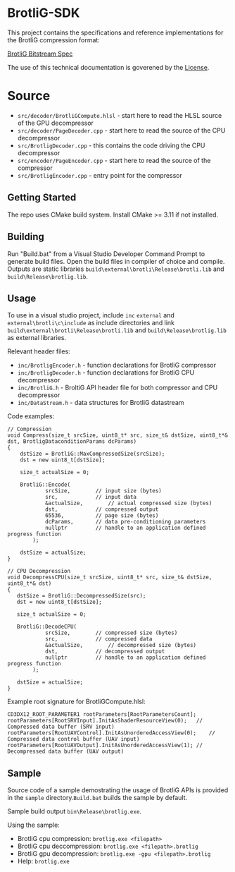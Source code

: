 # BrotliG-SDK
This project contains the specifications and reference implementations for the BrotliG compression format: 
 
[BrotliG Bitstream Spec](docs/Brotli_G_Bitstream_Format.pdf)

The use of this technical documentation is goverened by the [License](LICENSE.txt).

# Source

* `src/decoder/BrotliGCompute.hlsl` - start here to read the HLSL source of the GPU decompressor
* `src/decoder/PageDecoder.cpp`     - start here to read the source of the CPU decompressor
* `src/BrotligDecoder.cpp`          - this contains the code driving the CPU decompressor
* `src/encoder/PageEncoder.cpp`     - start here to read the source of the compressor
* `src/BrotligEncoder.cpp`          - entry point for the compressor


## Getting Started

The repo uses CMake build system. Install CMake >= 3.11 if not installed.

## Building

Run "Build.bat" from a Visual Studio Developer Command Prompt to generate build files. Open the build files in compiler of choice and compile. Outputs are static libraries `build\external\brotli\Release\brotli.lib` and `build\Release\brotlig.lib`.

## Usage

To use in a visual studio project, include `inc` `external` and `external\brotli\c\include` as include directories and link `build\external\brotli\Release\brotli.lib` and `build\Release\brotlig.lib` as external libraries.
 
Relevant header files:
* `inc/BrotligEncoder.h` - function declarations for BrotliG compressor 
* `inc/BrotligDecoder.h` - function declarations for BrotliG CPU decompressor
* `inc/BrotliG.h`        - BroltiG API header file for both compressor and CPU decompressor
* `inc/DataStream.h`     - data structures for BrotliG datastream

Code examples:

```
// Compression
void Compress(size_t srcSize, uint8_t* src, size_t& dstSize, uint8_t*& dst, BrotligDataconditionParams dcParams)
{
    dstSize = BrotliG::MaxCompressedSize(srcSize);
    dst = new uint8_t[dstSize];
	
    size_t actualSize = 0;
	
    BrotliG::Encode(
			srcSize, 		// input size (bytes) 
			src, 			// input data
			&actualSize,		// actual compressed size (bytes) 
			dst, 			// compressed output
			65536,			// page size (bytes)
			dcParams,		// data pre-conditioning parameters
			nullptr			// handle to an application defined progress function
		);
	
    dstSize = actualSize;
}
```
```
// CPU Decompression
void DecompressCPU(size_t srcSize, uint8_t* src, size_t& dstSize, uint8_t*& dst)
{
   dstSize = BrotliG::DecompressedSize(src);
   dst = new uint8_t[dstSize];
   
   size_t actualSize = 0;
	
   BrotliG::DecodeCPU(
			srcSize, 		// compressed size (bytes) 
			src, 			// compressed data
			&actualSize,		// decompressed size (bytes) 
			dst, 			// decompressed output
			nullptr			// handle to an application defined progress function
		);
		
   dstSize = actualSize;
}
```

Example root signature for BrotliGCompute.hlsl:

```
CD3DX12_ROOT_PARAMETER1 rootParameters[RootParametersCount];
rootParameters[RootSRVInput].InitAsShaderResourceView(0);	// Compressed data buffer (SRV input)
rootParameters[RootUAVControl].InitAsUnorderedAccessView(0);	// Compressed data control buffer (UAV input)
rootParameters[RootUAVOutput].InitAsUnorderedAccessView(1);	// Decompressed data buffer (UAV output)
```
## Sample

Source code of a sample demostrating the usage of BrotliG APIs is provided in the `sample` directory.`Build.bat` builds the sample by default. 

Sample build output `bin\Release\brotlig.exe`. 

Using the sample:
* BrotliG cpu compression:    `brotlig.exe <filepath>`
* BrotliG cpu deccompression: `brotlig.exe <filepath>.brotlig`
* BrotliG gpu decompression:  `brotlig.exe -gpu <filepath>.brotlig`
* Help:                       `brotlig.exe` 
